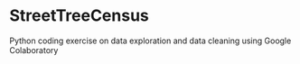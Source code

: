 # StreetTreeCensus
Python coding exercise on data exploration and data cleaning using Google Colaboratory
